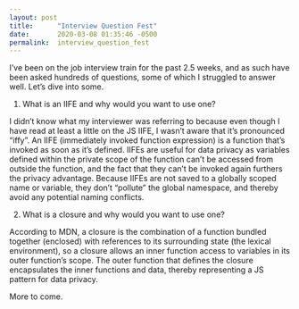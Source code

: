 ```yaml
---
layout: post
title:      "Interview Question Fest"
date:       2020-03-08 01:35:46 -0500
permalink:  interview_question_fest
---
```



I’ve been on the job interview train for the past 2.5 weeks, and as such have been asked hundreds of questions, some of which I struggled to answer well. Let’s dive into some.

1. What is an IIFE and why would you want to use one?

I didn’t know what my interviewer was referring to because even though I have read at least a little on the JS IIFE, I wasn’t aware that it’s pronounced “iffy”. An IIFE (immediately invoked function expression) is a function that’s invoked as soon as it’s defined. IIFEs are useful for data privacy as variables defined within the private scope of the function can’t be accessed from outside the function, and the fact that they can’t be invoked again furthers the privacy advantage. Because IIFEs are not saved to a globally scoped name or variable, they don’t “pollute” the global namespace, and thereby avoid any potential naming conflicts.

2. What is a closure and why would you want to use one?

According to MDN, a closure is the combination of a function bundled together (enclosed) with references to its surrounding state (the lexical environment), so a closure allows an inner function access to variables in its outer function’s scope. The outer function that defines the closure encapsulates the inner functions and data, thereby representing a JS pattern for data privacy.



More to come.


